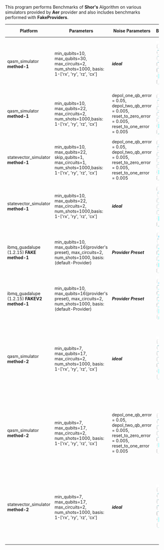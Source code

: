 This program performs Benchmarks of **Shor's** Algorithm on various simulators provided by **Aer** provider and also includes benchmarks performed with **FakeProviders**.


|Platform|Parameters|Noise Parameters|Benchmarks|Volumetric Positioning|Remarks|
|--------|----------|----------------|----------|----------------------|-------|
|qasm_simulator **method-1**|min_qubits=10, max_qubits=30, max_circuits=2, num_shots=1000, basis: 1-['rx', 'ry', 'rz', 'cx']|***ideal***|![Test-1](1.jpg)|![Test-1-QV](1-QV.jpg)|Qasm simulator supports upto **31** qubits. Execution is terminated upto **30** qubits because of skip qubits parameter. |
|qasm_simulator **method-1**|min_qubits=10, max_qubits=22, max_circuits=2, num_shots=1000,basis: 1-['rx', 'ry', 'rz', 'cx']|depol_one_qb_error = 0.05, depol_two_qb_error = 0.005, reset_to_zero_error = 0.005, reset_to_one_error = 0.005|![Test-2](2.jpg)|![Test-2-QV](2-QV.jpg)|Execution is terminated at **22** Qubits because of longer execution periods.|
|statevector_simulator **method-1**|min_qubits=10, max_qubits=22, skip_qubits=1, max_circuits=1, num_shots=1000,basis: 1-['rx', 'ry', 'rz', 'cx']|depol_one_qb_error = 0.05, depol_two_qb_error = 0.005, reset_to_zero_error = 0.005, reset_to_one_error = 0.005|![Test-3](3.jpg)|![Test-3-QV](3-QV.jpg)|Execution is terminated at **22** Qubits because of longer execution periods.|
|statevector_simulator **method-1**|min_qubits=10, max_qubits=22, max_circuits=2, num_shots=1000,basis: 1-['rx', 'ry', 'rz', 'cx']|***ideal***|![Test-4](4.jpg)|![Test-4-QV](4-QV.jpg)|Execution is terminated at **22** Qubits because of longer execution periods.|
|ibmq_guadalupe (1.2.15) **FAKE** **method-1**|min_qubits=10, max_qubits=16(provider's preset), max_circuits=2, num_shots=1000, basis: (default-Provider)|***Provider Preset***|![Test-5](5.jpg)|![Test-5-QV](5-QV.jpg)|This is Fake Backend with maximum supported qubits **16**|
|ibmq_guadalupe (1.2.15) **FAKEV2** **method-1**|min_qubits=10, max_qubits=16(provider's preset), max_circuits=2, num_shots=1000, basis: (default-Provider)|***Provider Preset***|![Test-6](6.jpg)|![Test-6-QV](6-QV.jpg)|This is Fake Backend with maximum supported qubits **16**|
|qasm_simulator **method-2**|min_qubits=7, max_qubits=17, max_circuits=2, num_shots=1000, basis: 1-['rx', 'ry', 'rz', 'cx']|***ideal***|![Test-7](7.jpg)|![Test-7-QV](7-QV.jpg)|Qasm simulator supports upto **31** qubits. Execution is terminated upto **17** qubits because of OverflowError: (34, 'Numerical result out of range') at 19 Qubits.|
|qasm_simulator **method-2**|min_qubits=7, max_qubits=17, max_circuits=2, num_shots=1000, basis: 1-['rx', 'ry', 'rz', 'cx']|depol_one_qb_error = 0.05, depol_two_qb_error = 0.005, reset_to_zero_error = 0.005, reset_to_one_error = 0.005|![Test-8](8.jpg)|![Test-8-QV](8-QV.jpg)|Qasm simulator supports upto **31** qubits. Execution is terminated upto **17** qubits because of OverflowError: (34, 'Numerical result out of range') at 19 Qubits.|
|statevector_simulator **method-2**|min_qubits=7, max_qubits=17, max_circuits=2, num_shots=1000, basis: 1-['rx', 'ry', 'rz', 'cx']|***ideal***|![Test-7](7.jpg)|![Test-7-QV](7-QV.jpg)|Statevector simulator supports upto **31** qubits. Execution is terminated upto **17** qubits because of OverflowError: (34, 'Numerical result out of range') at 19 Qubits.|